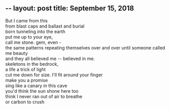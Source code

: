 --
layout:	post
title:	September 15, 2018
--

But I came from this <br>
from blast caps and ballast and burial <br>
born tunneling into the earth <br>
put me up to your eye, <br>
call me stone. gem, even - <br>
the same patterns repeating themselves over and over until someone called me beauty <br> 
and they all believed me -- believed in me. <br>
skeletons in the bedrock, <br>
a life a trick of light <br>
cut me down for size. I'll fit around your finger <br>
make you a promise <br>
sing like a canary in this cave <br> 
you'd think the sun shone here too <br>
think I never ran out of air to breathe <br> 
or carbon to crush <br>





